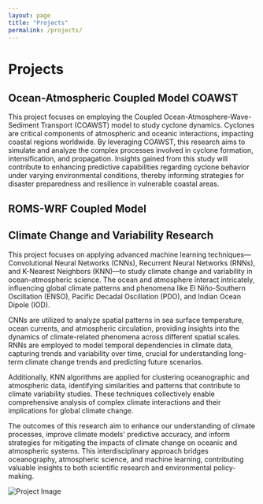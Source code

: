 ```yaml
---
layout: page
title: "Projects"
permalink: /projects/
---
```


# Projects

## Ocean-Atmospheric Coupled Model COAWST
This project focuses on employing the Coupled Ocean-Atmosphere-Wave-Sediment Transport (COAWST) model to study cyclone dynamics. Cyclones are critical components of atmospheric and oceanic interactions, impacting coastal regions worldwide. By leveraging COAWST, this research aims to simulate and analyze the complex processes involved in cyclone formation, intensification, and propagation. Insights gained from this study will contribute to enhancing predictive capabilities regarding cyclone behavior under varying environmental conditions, thereby informing strategies for disaster preparedness and resilience in vulnerable coastal areas.
## ROMS-WRF Coupled Model


## Climate Change and Variability Research
This project focuses on applying advanced machine learning techniques—Convolutional Neural Networks (CNNs), Recurrent Neural Networks (RNNs), and K-Nearest Neighbors (KNN)—to study climate change and variability in ocean-atmospheric science. The ocean and atmosphere interact intricately, influencing global climate patterns and phenomena like El Niño-Southern Oscillation (ENSO), Pacific Decadal Oscillation (PDO), and Indian Ocean Dipole (IOD).

CNNs are utilized to analyze spatial patterns in sea surface temperature, ocean currents, and atmospheric circulation, providing insights into the dynamics of climate-related phenomena across different spatial scales. RNNs are employed to model temporal dependencies in climate data, capturing trends and variability over time, crucial for understanding long-term climate change trends and predicting future scenarios.

Additionally, KNN algorithms are applied for clustering oceanographic and atmospheric data, identifying similarities and patterns that contribute to climate variability studies. These techniques collectively enable comprehensive analysis of complex climate interactions and their implications for global climate change.

The outcomes of this research aim to enhance our understanding of climate processes, improve climate models' predictive accuracy, and inform strategies for mitigating the impacts of climate change on oceanic and atmospheric systems. This interdisciplinary approach bridges oceanography, atmospheric science, and machine learning, contributing valuable insights to both scientific research and environmental policy-making.

![Project Image](/quarks/project.png)

